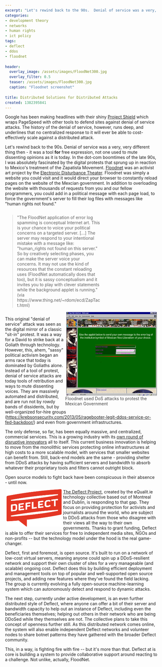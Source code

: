 ```yaml
---
excerpt: "Let's rewind back to the 90s.  Denial of service was a very, very different thing then"
categories:
- development theory
- networks
- human rights
- ict policy
tags:
- deflect
- ddos
- floodnet

header:
  overlay_image: /assets/images/FloodNet300.jpg
  overlay_filter: 0.5
  teaser: /assets/images/FloodNet300.jpg
  caption: "Floodnet screenshot"

title: Distributed Solutions for Distributed Attacks
created: 1382395841
---
```

Google has been making headlines with their shiny <a href="https://projectshield.withgoogle.com/about/" target="_blank">Project Shield</a> which wraps PageSpeed with other tools to defend sites against denial of service attacks. The history of the denial of service, however, runs deep, and underlines that no centralized response to it will ever be able to cost-effectively scale against a distributed attack.

Let's rewind back to the 90s.  Denial of service was a very, very different thing then - it was a tool <strong>for</strong> free expression, not one used to mute dissenting opinions as it is today.
In the dot-com boomtimes of the late 90s, I was absolutely fascinated by the digital protests that sprung up in reaction to Mexico's treatment of the Zapatista Movement.  <a href="https://www.thing.net/~rdom/ecd/ZapTact.html" target="_blank">Floodnet</a> was an activist art project by the <a href="https://en.wikipedia.org/wiki/Electronic_Disturbance_Theater" target="_blank">Electronic Disturbance Theater</a>.  Floodnet was simply a website you could visit and it would direct your browser to constantly reload pages on the website of the Mexcian government.  In addition to overloading the website with thousands of requests from you and our fellow programmers, you could add in a political message with each page load, to force the government's server to fill their log files with messages like "human rights not found."

<blockquote style="float: left; text-wrap: normal; width: 55%">"The FloodNet application of error log spamming is conceptual Internet art. This is your chance to voice your political concerns on a targeted server. [...] The server may respond to your intentional mistake with a message like: "human_rights not found on this server." So by creatively selecting phases, you can make the server voice your concerns. It may not use the kind of resources that the constant reloading uses (FloodNet automatically does that too), but it is sassy conceptualism and it invites you to play with clever statements while the background applet is running." (via https://www.thing.net/~rdom/ecd/ZapTact.html) </blockquote> <div style="float: right; width: 305px;"><a href="https://www.thing.net/~rdom/ecd/ZapTact.html" target="_blank"><img src="/assets/images/FloodNet300.jpg" align="right" border="0" hspace="2" alt="Floodnet used DoS attacks to protest the Mexican Government"></a><br /><span class="caption" style="color: #444;">Floodnet used DoS attacks to protest the Mexican Government</span></div>  <br clear="left" />

This original "denial of service" attack was seen as the digital mirror of a classic "sit-in" protest. It was a way for a David to strike back at a Goliath through technology.  However, this, ahem, "sassy" political activism began an arms race that today is dominated by Goliaths alone.  Instead of a tool of protest, denial of service attacks are today tools of retribution and ways to mute dissenting voices.  They are massively automated and distributed, and are run not by rowdy bands of dissidents, but by well-organized for-hire groups (https://krebsonsecurity.com/2013/05/ragebooter-legit-ddos-service-or-fed-backdoor/) and even from government infrastructures.

The only defense, so far, has been equally massive, and centralized, commercial services. This is a growing industry with its <a href="https://www.fastcompany.com/3008201/code-war/ddos-protection-squad" target="_blank">own round of disruptive innovators</a> all to itself.  This current business innovation is helping to move from the monolithic services protecting online infrastructures at high costs to a more scalable model, with services that smaller websites can benefit from. Still, back-end models are the same - providing shelter from DDoS attacks by having sufficient servers and bandwidth to absorb whatever their proprietary tools and filters cannot outright block.

Open source models to fight back have been conspicuous in their absence - until now.

<a href="https://deflect.ca/" target="_blank"><img src="/assets/images/deflectlogo_RED_small2.png" border="0" align="left"  hspace="5" /></a> <a href="https://deflect.ca/" target="_blank">The Deflect Project</a>, created by the eQualit.ie technology collective based out of Montreal and Dublin, is responding to that gap.  They focus on providing protection for activists and journalists around the world, who are subject to DDoS attacks from those who disagree with their views all the way to their own governments.  Thanks to grant funding, Deflect is able to offer their services for free to independent media sites, NGOs and non-profits -- but the technology model under the hood is the real game-changer.
<!--break-->
Deflect, first and foremost, is open source.  It's built to run on a network of low-cost virtual servers, meaning anyone could spin up a DDoS-resilient network and support their own cluster of sites for a very manageable (and scalable) ongoing cost.  Deflect does this by building efficient deployment and management tools on top of popular and well-supported open source projects, and adding new features where they've found the field lacking.  The group is currently evolving a fully open-source machine-learning system which can autonomously detect and respond to dynamic attacks.

The next step, currently under active development, is an even further distributed style of Deflect, where anyone can offer a bit of their server and bandwidth capacity to help out an instance of Deflect, including even the beneficiaries themselves; helping out others in their network who are being DDoSed while they themselves are not.  The collective plans to take this concept of openness further still.  As this distributed network comes online, the system will also enable independent Deflect networks and volunteer nodes to share botnet patterns they have gathered with the broader Deflect community.

This, in a way, is fighting fire with fire -- but it's more than that.   Deflect at is core is building a system to provide collaborative support around reacting to a challenge.  Not unlike, actually, FloodNet.
